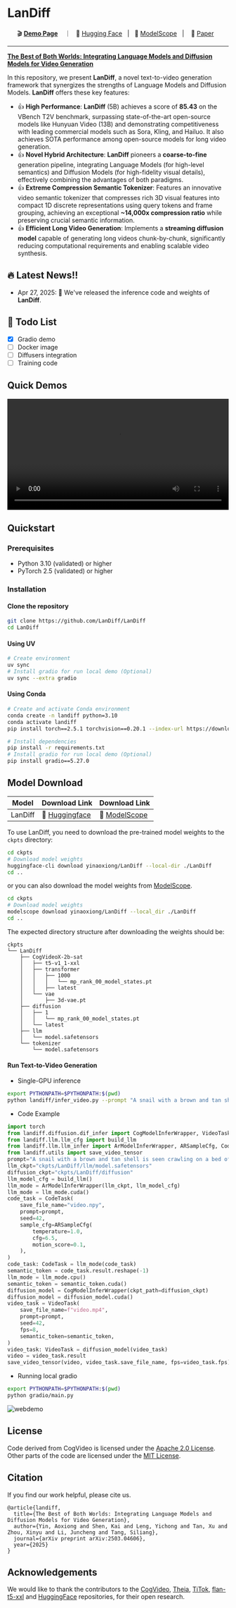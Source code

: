 # LanDiff

<p align="center">
    🎬 <a href="https://landiff.github.io/"><b>Demo Page</b></a> &nbsp&nbsp ｜ &nbsp&nbsp🤗 <a href="https://huggingface.co/yinaoxiong/LanDiff">Hugging Face</a>&nbsp&nbsp | &nbsp&nbsp🤖 <a href="https://www.modelscope.cn/models/yinaoxiong/LanDiff">ModelScope</a>&nbsp&nbsp | &nbsp&nbsp 📑 <a href="https://arxiv.org/abs/2503.04606">Paper</a> &nbsp&nbsp
<br>

-----

[**The Best of Both Worlds: Integrating Language Models and Diffusion Models for Video Generation**](https://arxiv.org/abs/2503.04606)

In this repository, we present **LanDiff**, a novel text-to-video generation framework that synergizes the strengths of Language Models and Diffusion Models. **LanDiff** offers these key features:

- 👍 **High Performance**: **LanDiff** (5B) achieves a score of **85.43** on the VBench T2V benchmark, surpassing state-of-the-art open-source models like Hunyuan Video (13B) and demonstrating competitiveness with leading commercial models such as Sora, Kling, and Hailuo. It also achieves SOTA performance among open-source models for long video generation.
- 👍 **Novel Hybrid Architecture**: **LanDiff** pioneers a **coarse-to-fine** generation pipeline, integrating Language Models (for high-level semantics) and Diffusion Models (for high-fidelity visual details), effectively combining the advantages of both paradigms.
- 👍 **Extreme Compression Semantic Tokenizer**: Features an innovative video semantic tokenizer that compresses rich 3D visual features into compact 1D discrete representations using query tokens and frame grouping, achieving an exceptional **~14,000x compression ratio** while preserving crucial semantic information.
- 👍 **Efficient Long Video Generation**: Implements a **streaming diffusion model** capable of generating long videos chunk-by-chunk, significantly reducing computational requirements and enabling scalable video synthesis.

## 🔥 Latest News!!
* Apr 27, 2025: 👋 We've released the inference code and weights of **LanDiff**.

## 📑 Todo List
- [x] Gradio demo
- [ ] Docker image
- [ ] Diffusers integration
- [ ] Training code

## Quick Demos

<div align="center">
<video src="https://github.com/user-attachments/assets/e8ce67d8-bf0e-4625-8d8c-fdd2921b8a26" width="100%" controls autoplay loop></video>
</div>

## Quickstart

### Prerequisites
- Python 3.10 (validated) or higher
- PyTorch 2.5 (validated) or higher

### Installation
#### Clone the repository
```bash
git clone https://github.com/LanDiff/LanDiff
cd LanDiff
```
#### Using UV
```bash
# Create environment
uv sync
# Install gradio for run local demo (Optional)
uv sync --extra gradio
```
#### Using Conda
```bash
# Create and activate Conda environment
conda create -n landiff python=3.10
conda activate landiff
pip install torch==2.5.1 torchvision==0.20.1 --index-url https://download.pytorch.org/whl/cu121

# Install dependencies
pip install -r requirements.txt
# Install gradio for run local demo (Optional)
pip install gradio==5.27.0
```

## Model Download

| Model       | Download Link                                                                                                                                       |           Download Link               |
|--------------|-----------------------------------------------------------------------------------------------------------------------------------------------------|-------------------------------|
| LanDiff      | 🤗 [Huggingface](https://huggingface.co/yinaoxiong/LanDiff)               | 🤖 [ModelScope](https://www.modelscope.cn/models/yinaoxiong/LanDiff)

To use LanDiff, you need to download the pre-trained model weights to the `ckpts` directory:

```bash
cd ckpts
# Download model weights
huggingface-cli download yinaoxiong/LanDiff --local-dir ./LanDiff
cd ..
```
or you can also download the model weights from [ModelScope](https://www.modelscope.cn/models/yinaoxiong/LanDiff).

```bash
cd ckpts
# Download model weights
modelscope download yinaoxiong/LanDiff --local_dir ./LanDiff
cd ..
```

The expected directory structure after downloading the weights should be:

```
ckpts
└── LanDiff
    ├── CogVideoX-2b-sat
    │   ├── t5-v1_1-xxl
    │   ├── transformer
    │   │   ├── 1000
    │   │   │   └── mp_rank_00_model_states.pt
    │   │   ├── latest
    │   └── vae
    │       ├── 3d-vae.pt
    ├── diffusion
    │   ├── 1
    │   │   └── mp_rank_00_model_states.pt
    │   └── latest
    ├── llm
    │   └── model.safetensors
    └── tokenizer
        └── model.safetensors
```

#### Run Text-to-Video Generation

- Single-GPU inference
```bash
export PYTHONPATH=$PYTHONPATH:$(pwd)
python landiff/infer_video.py --prompt "A snail with a brown and tan shell is seen crawling on a bed of green moss. The snail's body is grayish-brown, and it has two prominent tentacles extended forward. The environment suggests a natural, outdoor setting with a focus on the snail's movement across the mossy surface."
```

- Code Example
``` python
import torch
from landiff.diffusion.dif_infer import CogModelInferWrapper, VideoTask
from landiff.llm.llm_cfg import build_llm
from landiff.llm.llm_infer import ArModelInferWrapper, ARSampleCfg, CodeTask
from landiff.utils import save_video_tensor
prompt="A snail with a brown and tan shell is seen crawling on a bed of green moss. The snail's body is grayish-brown, and it has two prominent tentacles extended forward. The environment suggests a natural, outdoor setting with a focus on the snail's movement across the mossy surface."
llm_ckpt="ckpts/LanDiff/llm/model.safetensors"
diffusion_ckpt="ckpts/LanDiff/diffusion"
llm_model_cfg = build_llm()
llm_mode = ArModelInferWrapper(llm_ckpt, llm_model_cfg)
llm_mode = llm_mode.cuda()
code_task = CodeTask(
    save_file_name="video.npy",
    prompt=prompt,
    seed=42,
    sample_cfg=ARSampleCfg(
        temperature=1.0,
        cfg=6.5,
        motion_score=0.1,
    ),
)
code_task: CodeTask = llm_mode(code_task)
semantic_token = code_task.result.reshape(-1)
llm_mode = llm_mode.cpu()
semantic_token = semantic_token.cuda()
diffusion_model = CogModelInferWrapper(ckpt_path=diffusion_ckpt)
diffusion_model = diffusion_model.cuda()
video_task = VideoTask(
    save_file_name=f"video.mp4",
    prompt=prompt,
    seed=42,
    fps=8,
    semantic_token=semantic_token,
)
video_task: VideoTask = diffusion_model(video_task)
video = video_task.result
save_video_tensor(video, video_task.save_file_name, fps=video_task.fps)
```
- Running local gradio

```bash
export PYTHONPATH=$PYTHONPATH:$(pwd)
python gradio/main.py
```
![webdemo](assets/webdemo.png)


## License

Code derived from CogVideo is licensed under the [Apache 2.0 License](https://www.apache.org/licenses/LICENSE-2.0). Other parts of the code are licensed under the [MIT License](https://opensource.org/licenses/MIT).

## Citation
If you find our work helpful, please cite us.

```
@article{landiff,
  title={The Best of Both Worlds: Integrating Language Models and Diffusion Models for Video Generation},
  author={Yin, Aoxiong and Shen, Kai and Leng, Yichong and Tan, Xu and Zhou, Xinyu and Li, Juncheng and Tang, Siliang},
  journal={arXiv preprint arXiv:2503.04606},
  year={2025}
}
```

## Acknowledgements

We would like to thank the contributors to the [CogVideo](https://github.com/THUDM/CogVideo), [Theia](https://github.com/bdaiinstitute/theia), [TiTok](https://github.com/bytedance/1d-tokenizer), [flan-t5-xxl](https://huggingface.co/google/flan-t5-xxl) and [HuggingFace](https://huggingface.co) repositories, for their open research.
